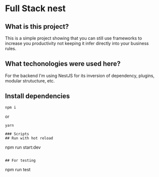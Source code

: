 # Full Stack nest

## What is this project? 
This is a simple project showing that you can still use frameworks to increase you productivity not keeping it infer directly into your business rules.

## What techonologies were used here?
For the backend I'm using NestJS for its inversion of dependency, plugins, modular strutucture, etc.

## Install dependencies

```
npm i
```

or

```
yarn

### Scripts
## Run with hot reload
```
npm run start:dev 
```

## For testing
```
npm run test
```
